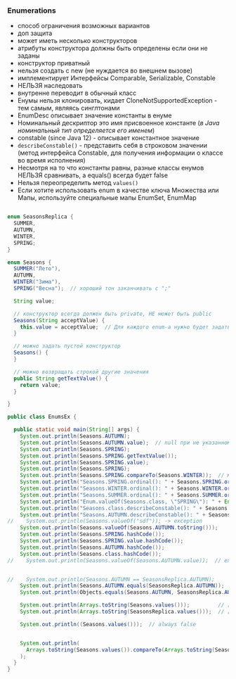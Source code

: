 ### Enumerations
- способ ограничения возможных вариантов
- доп защита
- может иметь несколько конструкторов
- атрибуты конструктора должны быть определены если они не заданы
- конструктор приватный
- нельзя создать с new (не нуждается во внешнем вызове)
- имплементирует Интерфейсы Comparable, Serializable, Constable
- НЕЛЬЗЯ наследовать
- внутренне переводит в обычный класс
- Енумы нельзя клонировать, кидает CloneNotSupportedException - тем самым, являясь синглтонами
- EnumDesc описывает значение константы в енуме
- Номинальный дескриптор это имя присвоенное константе (*в Java номинальный тип определяется его именем*)
- constable (since Java 12) - описывает константное значение
- `describeConstable()` - представить себя в строковом значении (метод интерфейса Constable, для получения информации о классе во время исполнения)
- Несмотря на то что константы равны, разные классы енумов НЕЛЬЗЯ сравнивать, а equals() всегда будет false
- Нельзя переопределить метод `values()`
- Если хотите использовать enum в качестве ключа Множества или Мапы, используйте специальные мапы EnumSet, EnumMap

```Java

enum SeasonsReplica {
  SUMMER,
  AUTUMN,
  WINTER,
  SPRING;  
}

enum Seasons {
  SUMMER("Лето"),
  AUTUMN,
  WINTER("Зима"),
  SPRING("Весна");  // хороший тон заканчивать с ";"

  String value;

  // конструктор всегда должен быть private, НЕ может быть public
  Seasons(String acceptValue) {
    this.value = acceptValue;  // Для каждого еnum-a нужно будет задать значение в конструкторе
  }

  // можно задать пустой конструктор
  Seasons() {
  }

  // можно возвращать строкой другие значения
  public String getTextValue() {
    return value;
  }

}

public class EnumsEx {

  public static void main(String[] args) {
    System.out.println(Seasons.AUTUMN);
    System.out.println(Seasons.AUTUMN.value);  // null при не указанном значении
    System.out.println(Seasons.SPRING);
    System.out.println(Seasons.SPRING.getTextValue());
    System.out.println(Seasons.SPRING.value);
    System.out.println(Seasons.SPRING);
    System.out.println(Seasons.SPRING.compareTo(Seasons.WINTER));  // можно сравнивать по внутреннему ordinal, from 0 to Int Max value
    System.out.println("Seasons.SPRING.ordinal(): " + Seasons.SPRING.ordinal());
    System.out.println("Seasons.WINTER.ordinal(): " + Seasons.WINTER.ordinal());
    System.out.println("Seasons.SUMMER.ordinal(): " + Seasons.SUMMER.ordinal());
    System.out.println("Enum.valueOf(Seasons.class, \"SPRING\"): " + Enum.valueOf(Seasons.class, "SPRING"));
    System.out.println("Seasons.class.describeConstable(): " + Seasons.class.describeConstable().orElse(null));  // Seasons.SUMMER.describeConstable() ClassDesc[Seasons]
    System.out.println("Seasons.AUTUMN.describeConstable(): " + Seasons.AUTUMN.describeConstable().orElse(null));  // Seasons.SUMMER.describeConstable() EnumDesc[Seasons.AUTUMN]
//    System.out.println(Seasons.valueOf("sdf")); -> exception
    System.out.println(Seasons.valueOf(Seasons.AUTUMN.toString()));
    System.out.println(Seasons.SPRING.hashCode());
    System.out.println(Seasons.SPRING.value.hashCode());
    System.out.println(Seasons.AUTUMN.hashCode());
    System.out.println(Seasons.class.hashCode());
//    System.out.println(Seasons.valueOf(Seasons.AUTUMN.value));  // exception


//    System.out.println(Seasons.AUTUMN == SeasonsReplica.AUTUMN);              NOT ALLOWED!!!
    System.out.println(Seasons.AUTUMN.equals(SeasonsReplica.AUTUMN));           // always false
    System.out.println(Objects.equals(Seasons.AUTUMN, SeasonsReplica.AUTUMN));  // always false

    System.out.println(Arrays.toString(Seasons.values()));         // [SUMMER, AUTUMN, WINTER, SPRING]
    System.out.println(Arrays.toString(SeasonsReplica.values()));  // [SUMMER, AUTUMN, WINTER, SPRING]

    System.out.println((Seasons.values()));  // always false


    System.out.println(
      Arrays.toString(Seasons.values()).compareTo(Arrays.toString(SeasonsReplica.values()))  // TRUE!!!
    );
  }
}
```
